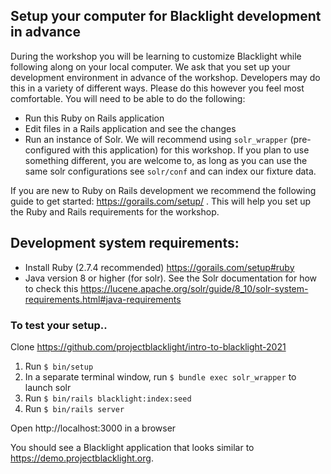 ## Setup your computer for Blacklight development in advance

During the workshop you will be learning to customize Blacklight while following along on your local computer. We ask that you set up your development environment in advance of the workshop. Developers may do this in a variety of different ways. Please do this however you feel most comfortable. You will need to be able to do the following:

- Run this Ruby on Rails application
- Edit files in a Rails application and see the changes
- Run an instance of Solr. We will recommend using `solr_wrapper` (pre-configured with this application) for this workshop. If you plan to use something different,  you are welcome to, as long as you can use the same solr configurations see `solr/conf` and can index our fixture data.

If you are new to Ruby on Rails development we recommend the following guide to get started: https://gorails.com/setup/ . This will help you set up the Ruby and Rails requirements for the workshop.

## Development system requirements:
- Install Ruby (2.7.4 recommended) https://gorails.com/setup#ruby
- Java version 8 or higher (for solr). See the Solr documentation for how to check this
https://lucene.apache.org/solr/guide/8_10/solr-system-requirements.html#java-requirements

### To test your setup..
Clone https://github.com/projectblacklight/intro-to-blacklight-2021

1. Run `$ bin/setup`
2. In a separate terminal window, run `$ bundle exec solr_wrapper` to launch solr
3. Run `$ bin/rails blacklight:index:seed`
4. Run `$ bin/rails server`

Open http://localhost:3000 in a browser

You should see a Blacklight application that looks similar to https://demo.projectblacklight.org.
